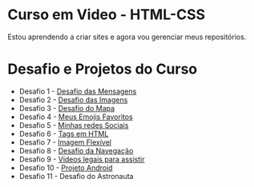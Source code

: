 # Curso em Video - HTML-CSS

Estou aprendendo a criar sites e agora vou gerenciar meus repositórios.

# Desafio e Projetos do Curso

<ul>
<li> Desafio 1 - <a href="https://andersondbueno.github.io/html-css/desafios/d001/index.html">Desafio das Mensagens</a></li>
<li> Desafio 2 - <a href="https://andersondbueno.github.io/html-css/desafios/d002/index.html">Desafio das Imagens</a></li>
<li> Desafio 3 - <a href="https://andersondbueno.github.io/html-css/desafios/d003/index.html">Desafio do Mapa</a></li>
<li> Desafio 4 - <a href="https://andersondbueno.github.io/html-css/desafios/d004/index.html">Meus Emojis Favoritos</a></li>
<li> Desafio 5 - <a href="https://andersondbueno.github.io/html-css/desafios/d005/index.html">Minhas redes Sociais</a></li>
<li> Desafio 6 - <a href="https://andersondbueno.github.io/html-css/desafios/d006/index.html">Tags em HTML</a></li>
<li> Desafio 7 - <a href="https://andersondbueno.github.io/html-css/desafios/d007/index.html">Imagem Flexível</a></li>
<li> Desafio 8 - <a href="https://andersondbueno.github.io/html-css/desafios/d008/index.html">Desafio da Navegação</a></li>
<li> Desafio 9 - <a href="https://andersondbueno.github.io/html-css/desafios/d009/index.html">Videos legais para assistir</a></li>
<li> Desafio 10 - <a href="https://andersondbueno.github.io/html-css/desafios/d010/index.html">Projeto Android</a></li>
<li> Desafio 11 - Desafio do Astronauta</li>
</ul>
